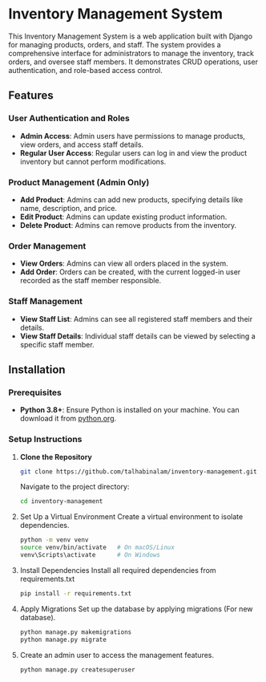 # Inventory Management System

This Inventory Management System is a web application built with Django for managing products, orders, and staff. The system provides a comprehensive interface for administrators to manage the inventory, track orders, and oversee staff members. It demonstrates CRUD operations, user authentication, and role-based access control.

## Features

### User Authentication and Roles
* **Admin Access**: Admin users have permissions to manage products, view orders, and access staff details.
* **Regular User Access**: Regular users can log in and view the product inventory but cannot perform modifications.

### Product Management (Admin Only)
* **Add Product**: Admins can add new products, specifying details like name, description, and price.
* **Edit Product**: Admins can update existing product information.
* **Delete Product**: Admins can remove products from the inventory.

### Order Management
* **View Orders**: Admins can view all orders placed in the system.
* **Add Order**: Orders can be created, with the current logged-in user recorded as the staff member responsible.

### Staff Management
* **View Staff List**: Admins can see all registered staff members and their details.
* **View Staff Details**: Individual staff details can be viewed by selecting a specific staff member.

## Installation

### Prerequisites
* **Python 3.8+**: Ensure Python is installed on your machine. You can download it from [python.org](https://www.python.org).

### Setup Instructions

1. **Clone the Repository**
   ```bash
   git clone https://github.com/talhabinalam/inventory-management.git
   ```
   Navigate to the project directory:
   ```bash
   cd inventory-management
   ```
2. Set Up a Virtual Environment Create a virtual environment to isolate dependencies.
   ```bash
   python -m venv venv
   source venv/bin/activate   # On macOS/Linux
   venv\Scripts\activate      # On Windows
   ```
3. Install Dependencies Install all required dependencies from requirements.txt
   ```bash  
   pip install -r requirements.txt
   ```
4. Apply Migrations Set up the database by applying migrations (For new database).
   ```bash
   python manage.py makemigrations
   python manage.py migrate
   ```
5. Create an admin user to access the management features.
   ```bash  
   python manage.py createsuperuser
   ```
